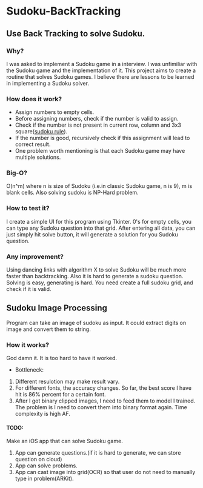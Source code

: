 # Sudoku-BackTracking
## Use Back Tracking to solve Sudoku.
### Why?
  I was asked to implement a Sudoku game in a interview. I was unfimiliar with the Sudoku game and the implementation of it. This project aims to create a routine that solves Sudoku games. I believe there are lessons to be learned in implementing a Sudoku solver.
### How does it work?
  - Assign numbers to empty cells. 
  - Before assigning numbers, check if the number is valid to assign. 
  - Check if the number is not present in current row, column and 3x3 square([sudoku rule](http://www.counton.org/sudoku/rules-of-sudoku.php)). 
  - If the number is good, recursively check if this assignment will lead to correct result. 
  - One problem worth mentioning is that each Sudoku game may have multiple solutions.
### Big-O?
  O(n^m) where n is size of Sudoku (i.e.in classic Sudoku game, n is 9), m is blank cells. Also solving sudoku is NP-Hard problem.
### How to test it?
  I create a simple UI for this program using Tkinter. 0's for empty cells, you can type any Sudoku question into that grid. After entering all data, you can just simply hit solve button, it will generate a solution for you Sudoku question.
### Any improvement?
  Using dancing links with algorithm X to solve Sudoku will be much more faster than backtracking. Also it is hard to generate a sudoku question. Solving is easy, generating is hard. You need create a full sudoku grid, and check if it is valid.

## Sudoku Image Processing
  Program can take an image of sudoku as input. It could extract digits on image and convert them to string.
### How it works?
  God damn it. It is too hard to have it worked.
  * Bottleneck:
  1. Different resulotion may make result vary.
  2. For different fonts, the accuracy changes. So far, the best score I have hit is 86% percent for a certain font.
  3. After I got binary clipped images, I need to feed them to model I trained. The problem is I need to convert them into binary format again. Time complexity is high AF.


#### TODO:
  Make an iOS app that can solve Sudoku game.
  1. App can generate questions.(if it is hard to generate, we can store question on cloud)
  2. App can solve problems.
  3. App can cast image into grid(OCR) so that user do not need to manually type in problem(ARKit).
